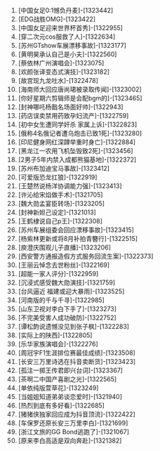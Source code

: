 
1. [中国女足0:1憾负丹麦]-[1323442]
1. [EDG战胜OMG]-[1323422]
1. [中国女足迎来世界杯首秀]-[1322955]
1. [穿二次元cos服救了人]-[1322634]
1. [苏州GTshow车展漂移事故]-[1323177]
1. [黄明昊承认自己是小夫]-[1322560]
1. [蔡依林广州演唱会]-[1323075]
1. [欢颜张译变态式演技]-[1323182]
1. [故宫现九龙吐水]-[1322478]
1. [海南师大回应唐尚珺被录取传闻]-[1323002]
1. [你好星期六剪辑师是会配bgm的]-[1323465]
1. [封神哪吒杨戬名场面好帅]-[1322943]
1. [药店误卖禁用药致孕妇流产]-[1322759]
1. [初中女生遭同学奸杀 家属上诉]-[1322823]
1. [俄称4名俄记者遭乌炮击已致1死]-[1323280]
1. [印尼健身网红深蹲举重时身亡]-[1322884]
1. [黑龙江一农用飞机坠毁致2死]-[1323456]
1. [2男子5年内禁入成都熊猫基地]-[1322372]
1. [苏州布加迪宝马事故]-[1323412]
1. [可爱版恐龙扛狼]-[1322919]
1. [王楚然说杨洋协调能力强]-[1323413]
1. [许沁给宋焰做手术]-[1321705]
1. [魏大勋孟宴臣转场]-[1323205]
1. [封神新妲己设定]-[1321013]
1. [王鹤棣说自己p王]-[1322308]
1. [苏州车展组委会回应漂移事故]-[1323415]
1. [杨紫林更新或将8月补拍青簪行]-[1322515]
1. [庾澄庆围观儿子直播]-[1323206]
1. [西安警方通报造假方式服务回流生案]-[1322373]
1. [王丽云悼念去世粉丝]-[1322169]
1. [超能一家人评分]-[1322959]
1. [沉浸式感受魏大勋演技]-[1321759]
1. [台风逼近 福建或迎大暴雨]-[1323525]
1. [河南版的千与千寻]-[1322985]
1. [山东卫视对李白下手了]-[1323273]
1. [不完美受害人成功破防]-[1322752]
1. [谭松韵说遗憾没见到张子枫]-[1322283]
1. [实际上的陕西]-[1322805]
1. [乐华家族演唱会]-[1322276]
1. [周冠宇F1生涯排位赛最佳成绩]-[1323508]
1. [长安三万里诗选在抖音卖断货]-[1323423]
1. [孤注一掷王传君即兴台词]-[1323367]
1. [茶啊二中国产喜剧之光]-[1322565]
1. [单依纯版萱草花]-[1323249]
1. [当姐姐知道弟弟谈恋爱时]-[1321940]
1. [热烈到底有多好看]-[1322685]
1. [猪猪侠独家回应成为抖音顶流]-[1322422]
1. [车保罗还原长安三万里李白]-[1321699]
1. [浙江文旅的GG Bond逃跑了]-[1321067]
1. [原来李白高适是双向奔赴]-[1321382]